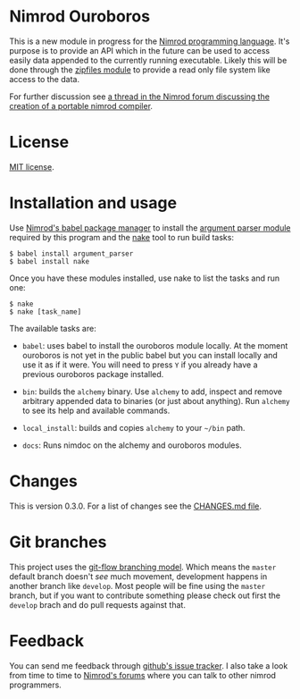 Nimrod Ouroboros
================

This is a new module in progress for the [Nimrod programming
language](http://nimrod-code.org). It's purpose is to provide an API which in
the future can be used to access easily data appended to the currently running
executable. Likely this will be done through the [zipfiles
module](http://nimrod-code.org/zipfiles.html) to provide a read only file
system like access to the data.

For further discussion see [a thread in the Nimrod forum discussing the
creation of a portable nimrod compiler](http://forum.nimrod-code.org/t/194).


License
=======

[MIT license](LICENSE.md).


Installation and usage
======================

Use [Nimrod's babel package manager](https://github.com/nimrod-code/babel) to
install the [argument parser module](https://github.com/gradha/argument_parser)
required by this program and the [nake](https://github.com/fowlmouth/nake) tool to run build tasks:

	$ babel install argument_parser
	$ babel install nake

Once you have these modules installed, use nake to list the tasks and run one:

	$ nake
	$ nake [task_name]

The available tasks are:

* ``babel``: uses babel to install the ouroboros module locally.
  At the moment ouroboros is not yet in the public babel but you
  can install locally and use it as if it were. You will need to
  press ``Y`` if you already have a previous ouroboros package
  installed.

* ``bin``: builds the ``alchemy`` binary. Use ``alchemy`` to add, inspect
  and remove arbitrary appended data to binaries (or just about
  anything). Run ``alchemy`` to see its help and available commands.

* ``local_install``: builds and copies ``alchemy`` to your ``~/bin`` path.

* ``docs``: Runs nimdoc on the alchemy and ouroboros modules.


Changes
=======

This is version 0.3.0. For a list of changes see the [CHANGES.md
file](CHANGES.md).


Git branches
============

This project uses the [git-flow branching
model](https://github.com/nvie/gitflow). Which means the ``master`` default
branch doesn't *see* much movement, development happens in another branch like
``develop``. Most people will be fine using the ``master`` branch, but if you
want to contribute something please check out first the ``develop`` brach and
do pull requests against that.


Feedback
========

You can send me feedback through [github's issue
tracker](https://github.com/gradha/nimrod-ouroboros/issues). I also take a look
from time to time to [Nimrod's forums](http://forum.nimrod-code.org) where you
can talk to other nimrod programmers.

